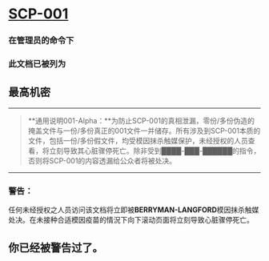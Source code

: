 # [SCP-001](https://scp-wiki-cn.wikidot.com/scp-001)

### 在管理员的命令下

### 此文档已被列为

## 最高机密

------

> **通用说明001-Alpha：**为防止SCP-001的真相泄漏，零份/多份伪造的掩盖文件与一份/多份真正的001文件一并储存。所有涉及到SCP-001本质的文件，包括一份/多份假文件，均受模因抹杀触媒保护，未经授权的人员查看，将立刻导致其心脏骤停死亡。除非受到████-███-██████的指令，否则将SCP-001的内容透漏给公众者将被处决。

------

### 警告：

任何未经授权之人员访问该文档将立即被**BERRYMAN-LANGFORD**模因抹杀触媒处决。在未接种合适模因疫苗的情況下向下滚动页面将立刻导致心脏骤停死亡。

## 你已经被警告过了。
